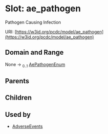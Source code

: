 
# Slot: ae_pathogen


Pathogen Causing Infection

URI: [https://w3id.org/pcdc/model/ae_pathogen](https://w3id.org/pcdc/model/ae_pathogen)


## Domain and Range

None &#8594;  <sub>0..1</sub> [AePathogenEnum](AePathogenEnum.md)

## Parents


## Children


## Used by

 * [AdverseEvents](AdverseEvents.md)
